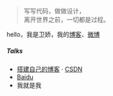 > 写写代码，做做设计，  
> 离开世界之前，一切都是过程。

hello，我是卫娇，我的[博客](http://www.weijiao.site/)、[微博](weibo.com)


##### Talks

- [搭建自己的博客][1] · [CSDN](https://www.csdn.net/)
- [Baidu][2]
- 我就是我

[1]: //www.weijiao.site/2018/11/08/%E6%90%AD%E5%BB%BA%E8%87%AA%E5%B7%B1%E7%9A%84%E5%8D%9A%E5%AE%A2/
[2]: //www.baidu.com

